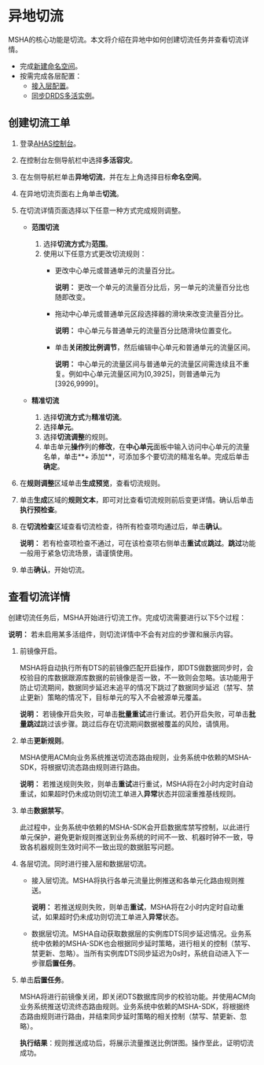 # 异地切流

MSHA的核心功能是切流。本文将介绍在异地中如何创建切流任务并查看切流详情。

-   完成[新建命名空间](/cn.zh-CN/多活容灾/用户指南/异地双活配置/新建命名空间.md)。
-   按需完成各层配置：
    -   [接入层配置](/cn.zh-CN/多活容灾/用户指南/异地双活配置/接入层配置.md)。
    -   [同步DRDS多活实例](/cn.zh-CN/多活容灾/用户指南/异地双活配置/异地数据层配置/同步DRDS多活实例.md)。

## 创建切流工单

1.  登录[AHAS控制台](https://ahas.console.aliyun.com)。

2.  在控制台左侧导航栏中选择**多活容灾**。

3.  在左侧导航栏单击**异地切流**，并在左上角选择目标**命名空间**。

4.  在异地切流页面右上角单击**切流**。

5.  在切流详情页面选择以下任意一种方式完成规则调整。

    -   **范围切流**
        1.  选择**切流方式**为**范围**。
        2.  使用以下任意方式更改切流规则：
            -   更改中心单元或普通单元的流量百分比。

                **说明：** 更改一个单元的流量百分比后，另一单元的流量百分比也随即改变。

            -   拖动中心单元或普通单元区段选择器的滑块来改变流量百分比。

                **说明：** 中心单元与普通单元的流量百分比随滑块位置变化。

            -   单击**关闭按比例调节**，然后编辑中心单元和普通单元的流量区间。

                **说明：** 中心单元的流量区间与普通单元的流量区间需连续且不重复。例如中心单元流量区间为\[0,3925\]，则普通单元为\[3926,9999\]。

    -   **精准切流**
        1.  选择**切流方式**为**精准切流**。
        2.  选择**单元**。
        3.  选择**切流调整**的规则。
        4.  单击单元**操作**列的**修改**，在**中心单元**面板中输入访问中心单元的流量名单，单击**+ 添加**，可添加多个要切流的精准名单。完成后单击**确定**。
6.  在**规则调整**区域单击**生成预览**，查看切流规则。

7.  单击**生成**区域的**规则文本**，即可对比查看切流规则前后变更详情。确认后单击**执行预检查**。

8.  在**切流检查**区域查看切流检查，待所有检查项均通过后，单击**确认**。

    **说明：** 若有检查项检查不通过，可在该检查项右侧单击**重试**或**跳过**。**跳过**功能一般用于紧急切流场景，请谨慎使用。

9.  单击**确认**，开始切流。


## 查看切流详情

创建切流任务后，MSHA开始进行切流工作。完成切流需要进行以下5个过程：

**说明：** 若未启用某多活组件，则切流详情中不会有对应的步骤和展示内容。

1.  前镜像开启。

    MSHA将自动执行所有DTS的前镜像匹配开启操作，即DTS做数据同步时，会校验目的库数据跟源库数据的前镜像是否一致，不一致则会忽略。该功能用于防止切流期间，数据同步延迟未追平的情况下跳过了数据同步延迟（禁写、禁止更新）策略的情况下，目标单元的写入不会被源单元覆盖。

    **说明：** 若镜像开启失败，可单击**批量重试**进行重试。若仍开启失败，可单击**批量跳过**跳过该步骤。跳过后存在切流期间数据被覆盖的风险，请慎用。

2.  单击**更新规则**。

    MSHA使用ACM向业务系统推送切流态路由规则，业务系统中依赖的MSHA-SDK，将根据切流态路由规则进行路由。

    **说明：** 若推送规则失败，则单击**重试**进行重试，MSHA将在2小时内定时自动重试，如果超时仍未成功则切流工单进入**异常**状态并回滚重推基线规则。

3.  单击**数据禁写**。

    此过程中，业务系统中依赖的MSHA-SDK会开启数据库禁写控制，以此进行单元保护，避免更新规则推送到业务系统的时间不一致、机器时钟不一致，导致各机器规则生效时间不一致出现的数据脏写问题。

4.  各层切流。同时进行接入层和数据层切流。

    -   接入层切流。MSHA将执行各单元流量比例推送和各单元化路由规则推送。

        **说明：** 若推送规则失败，则单击**重试**，MSHA将在2小时内定时自动重试，如果超时仍未成功则切流工单进入**异常**状态。

    -   数据层切流。MSHA自动获取数据层的实例库DTS同步延迟情况。业务系统中依赖的MSHA-SDK也会根据同步延时策略，进行相关的控制（禁写、禁更新、忽略）。当所有实例库DTS同步延迟为0s时，系统自动进入下一步骤**后置任务**。
5.  单击**后置任务**。

    MSHA将进行前镜像关闭，即关闭DTS数据库同步的校验功能。并使用ACM向业务系统推送切流终态路由规则。业务系统中依赖的MSHA-SDK，将根据终态路由规则进行路由，并结束同步延时策略的相关控制（禁写、禁更新、忽略）。

    **执行结果**：规则推送成功后，将展示流量推送比例饼图。操作至此，证明切流成功。



